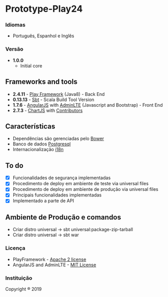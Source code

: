 # Prototype-Play24

### Idiomas
* Português, Espanhol e Inglês

### Versão
* **1.0.0**
  * Initial core
  
## Frameworks and tools
* **2.4.11** - [Play Framework](https://playframework.com/) (Java8) - Back End
* **0.13.13** - [Sbt](http://www.scala-sbt.org/0.13/docs/Basic-Def.html) - Scala Build Tool Version
* **1.7.6** - [AngularJS](https://angularjs.org/) with [AdminLTE](https://adminlte.io/) (Javascript and Bootstrap) - Front End
* **2.7.3** - [ChartJS](https://www.chartjs.org/) with [Contributors](https://github.com/chartjs/Chart.js/graphs/contributors)

## Características
* Dependências são gerenciadas pelo [Bower](https://bower.io/)
* Banco de dados [Postgresql](https://www.postgresql.org/)
* Internacionalização [i18n](https://www.w3.org/International/questions/qa-i18n)

## To do
 - [x] Funcionalidades de segurança implementadas
 - [x] Procedimento de deploy em ambiente de teste via universal files
 - [x] Procedimento de deploy em ambiente de produção via universal files
 - [x] Principais funcionalidades implementadas
 - [x] Implementado a parte de API
 
## Ambiente de Produção e comandos
 - Criar distro universal -> sbt universal:package-zip-tarball
 - Criar distro universal -> sbt war
  
### Licença
* PlayFramework - [Apache 2 license](https://www.apache.org/licenses/LICENSE-2.0.html)
* AngularJS and AdminLTE - [MIT License](https://github.com/angular/angular.js/blob/master/LICENSE)

### Instituição
Copyright ® 2019
